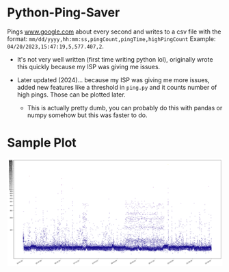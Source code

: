 # Python-Ping-Saver

Pings www.google.com about every second and writes to a csv file with the format: `mm/dd/yyyy,hh:mm:ss,pingCount,pingTime,highPingCount` Example: `04/20/2023,15:47:19,5,577.407,2`.

- It's not very well written (first time writing python lol), originally wrote this quickly because my ISP was giving me issues.

- Later updated (2024)... because my ISP was giving me more issues, added new features like a threshold in `ping.py` and it counts number of high pings. Those can be plotted later.

  - This is actually pretty dumb, you can probably do this with pandas or numpy somehow but this was faster to do.

# Sample Plot

![sample plot](https://raw.githubusercontent.com/TimothyLai77/Python-Ping-Saver/main/sampleplot.png)
